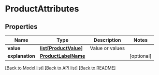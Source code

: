 # ProductAttributes

## Properties
Name | Type | Description | Notes
------------ | ------------- | ------------- | -------------
**value** | [**list[ProductValue]**](ProductValue.md) | Value or values | 
**explanation** | [**ProductLabelName**](ProductLabelName.md) |  | [optional] 

[[Back to Model list]](../README.md#documentation-for-models) [[Back to API list]](../README.md#documentation-for-api-endpoints) [[Back to README]](../README.md)



